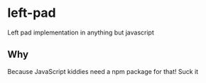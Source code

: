 # left-pad
Left pad implementation in anything but javascript

## Why
Because JavaScript kiddies need a npm package for that! Suck it
